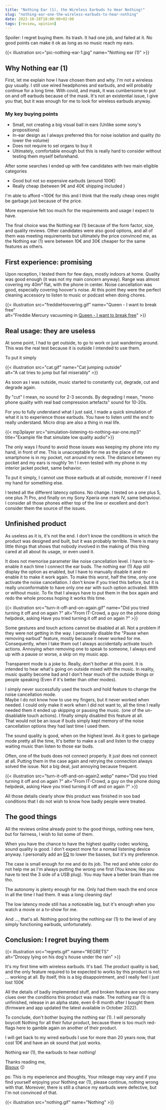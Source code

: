 ```yaml
---
title: "Nothing Ear (1), the Wireless Earbuds to Hear Nothing!"
slug: "nothing-ear-one-the-wireless-earbuds-to-hear-nothing"
date: 2022-10-28T18:00:00+02:00
tags: [review, opinion]
---
```


Spoiler: I regret buying them. Its trash. 
It had one job, and failed at it. No good points can make it ok as long as no music reach my ears.

{{< illustration src="pic-nothing-ear-1.jpg"  name="Nothing ear (1)" >}}

## Why Nothing ear (1)
First, let me explain how I have chosen them and why.
I'm not a wireless guy usually. I still use wired headphones and earbuds, and will probably continue for a long time. 
With covid, and mask, it was cumbersome to put on and off earbuds because of the mask. 
It's not an existential issue, I give you that, but it was enough for me to look for wireless earbuds anyway.

### My key buying points
- Small, not creating a big visual ball in ears (Unlike some sony's propositions)
- In-ear design as I always preferred this for noise isolation and quality (to lower the volume)
- Does not require to sel organs to buy it
- Ultimately, comfortable enough but this is really hard to consider without testing them myself beforehand.

After some searches I ended up with few candidates with two main eligible categories
- Good but not so expensive earbuds (around 100€)
- Really cheap (between 9€ and 40€ shipping included )

I'm able to afford ~100€ for this and I think that the really cheap ones might be garbage just because of the price.

More expensive felt too much for the requirements and usage I expect to have.

The final choice was the Nothing ear (1) because of the form factor, size, and quality reviews. 
Other candidates were also good options, and all of them was meeting requirements but ultimately 
the price convinced me, as the Nothing ear (1) were between 10€ and 30€ cheaper for the same features as others.

## First experience: promising
Upon reception, I tested them for few days, mostly indoors at home. Quality was good enough 
(it was not my main concern anyway). Range was almost covering my 40m² flat, with the phone in center. 
Noise cancellation was good, especially covering hoover's noise.
At this point they were the perfect cleaning accessory to listen to music or podcast when doing chores.

{{< illustration src="freddieHoovering.gif"  name="Queen - I want to break free"  
alt="Freddie Mercury vacuuming in  [Queen - I want to break free](https://www.youtube.com/watch?v=f4Mc-NYPHaQ)" >}}



## Real usage: they are useless
At some point, I had to get outside, to go to work or just wandering around. 
This was the real test because it is outside I intended to use them.

To put it simply

{{< illustration src="cat.gif"  name="Cat jumping outside"  
alt="A cat tries to jump but fail miserably" >}}

As soon as I was outside, music started to constantly cut, degrade, cut and degrade again.

By "cut" I mean, no sound for 2-3 seconds.
By degrading I mean, "mono phone quality with real bad compression artefacts" sound for 10-20s.

For you to fully understand what I just said, I made a quick simulation of what it is to experience those earbuds. 
You have to listen until the end to really
understand. Micro drop are also a thing in real life.

{{< mp3player src="simulation-listening-to-nothing-ear-one.mp3" title="Example file that simulate low quality audio">}}

The only ways I found to avoid those issues was  keeping my phone into my hand, in front of me. 
This is unacceptable for me as the place of my smartphone is in my pocket, not around my neck.
The distance between my pocket and my ears is roughly 1m !  I even tested with my phone in my interior jacket pocket, 
same behavior.

To put it simply, I cannot use those earbuds at all outside, moreover if I need my hand for something else.

I tested all the different latency options. No change.
I tested on a one plus 5, one plus 7t Pro, and finally on my Sony Xperia one mark IV, same behaviour. 
I consider all those phones either top of the line or excellent and don't consider them the source of the issues.

## Unfinished product
As useless as it is, it's not the end. I don't know the conditions in which the product was designed and built, 
but it was probably terrible. There is many little things that shows that nobody involved in the making of this thing 
cared at all about its usage, or even used it.

It does not memorise parameter like noise cancellation level. I have to re-enable it each time I connect the ear buds. 
The nothing ear (1) App still display the option as enabled, but I have to manually disable it and re-enable it to make it work again.
To make this worst, half the time, only one activate the noise cancellation. I don't know if you tried this before,
but it is really unconformable to have only one ear with such option activated. With or without music. To fix that
I always have to put them in the box again and redo the whole process hoping it works this time.

{{< illustration src="turn-it-off-and-on-again.gif"  name="Did you tried turning it off and on again ?"   alt="From IT-Crowd, a guy on the phone doing helpdesk, asking Have you tried turning it off and on again ?" >}}

Some gestures and touch actions cannot be disabled at all. Not a problem if they were not getting in the way.
I personally disable the "Pause when removing earbud" feature, mostly because it never worked for me.
Consequently, when I take them out I always accidentally activate touch actions. Annoying when removing one to speak to someone, 
I always end up with a pause or worse, a skip on my music app.

Transparent mode is a joke to. Really, don't bother at this point. It is intended to hear what's going on outside mixed with the music. 
In reality, music quality become bad and I don't hear much of the outside things or people speaking (Even if it's better than other modes).

I simply never successfully used the touch and hold feature to change the noise cancellation mode.  
Maybe I do not know how to use my fingers, but it never worked when needed. I could only make it work when I did not want to, 
all the time I really needed them it ended up skipping or pausing the music. (one of the un-disablable touch actions). 
I finally simply disabled this feature at all.  
That would not be an issue if buds simply kept memory of the noise cancellation options they had last time I used them.

The sound quality is good, when on the highest level. As it goes to garbage mode pretty all the time, 
It's better to make a call and listen to the crappy waiting music than listen to those ear buds.

Often, one of the buds does not connect properly. It just does not connect at all. 
Putting them in the case again and retrying the connection always solved the issue. Not a big deal, just annoying because frequent.

{{< illustration src="turn-it-off-and-on-again2.webp"  name="Did you tried turning it off and on again ?"   alt="From IT-Crowd, a guy on the phone doing helpdesk, asking Have you tried turning it off and on again ?" >}}

All those details clearly show this product was finished in soo bad conditions that I do not wish to know how badly people were treated.

## The good things
All the reviews online already point to the good things, nothing new here, but for fairness, I wish to list some of them.

When you have the chance to have the highest quality codec working, sound quality is good. 
I don't expect more for a nomad listening device anyway. 
I personally add an [EQ](https://en.wikipedia.org/wiki/Equalization_(audio)) to lower the basses, but it's my preference.

The case is small enough for me and do its job. 
The red and white color do not help me as I'm always putting the wrong one first (You know, like you have to test the 3 side of a USB plug). 
You may have a better brain than me tho.

The autonomy is plenty enough for me. Only had them reach the end once in all the time I had them. It was a long cleaning day!

The low latency mode still has a noticeable lag, but it's enough when you watch a movie or a tv-show for me.

And ..., that's all. Nothing good bring the nothing ear (1) to the level of any simply functioning earbuds, unfortunately.

## Conclusion: I regret buying them

{{< illustration src="regrets.gif"  name="REGRETS"  
alt="Droopy lying on  his dog's house under the rain" >}}

It's my first time with wireless earbuds. It's bad. The product quality is bad, and the only feature required 
to be expected to works by this product is not … working at all. 
By itself, this is a big disappointment, and I really feel I just lost 100€

All the details of badly implemented stuff, and broken feature are soo many clues over the conditions this product was made. 
The nothing ear (1) is unfinished, release in an alpha state, even 6-8 month after I bought them 
(firmware and app updated the latest available in October 2022).

To conclude, don't bother buying the nothing ear (1). 
I will personally boycott Nothing for all their futur product, because there is too much red-flags here to gamble again 
on another of their product.

I will get back to my wired earbuds I use for more than 20 years now, that cost 10€ and have an ok sound that just works.

Nothing ear (1), the earbuds to hear nothing!

Thanks reading me,\
[Bisoux](/page/bisoux) :kissing:

ps: This is my experience and thoughts, Your mileage may vary and if you find yourself enjoying your Nothing ear (1),
please continue, nothing wrong with that. Moreover, there is still a chance my earbuds were defective, but I'm not convinced of that.

{{< illustration src="nothing.gif"  name="Nothing"  >}}
